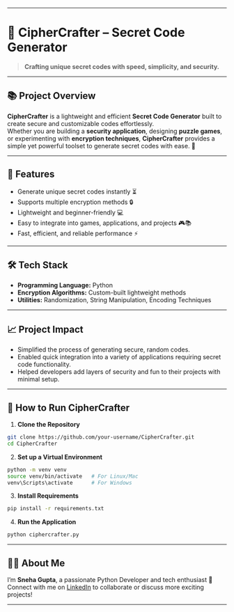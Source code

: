 
---

# 🧩 CipherCrafter – Secret Code Generator

> **Crafting unique secret codes with speed, simplicity, and security.**

---

## 📚 Project Overview  
**CipherCrafter** is a lightweight and efficient **Secret Code Generator** built to create secure and customizable codes effortlessly.  
Whether you are building a **security application**, designing **puzzle games**, or experimenting with **encryption techniques**, **CipherCrafter** provides a simple yet powerful toolset to generate secret codes with ease. 🚀

---

## 🚀 Features  
- Generate unique secret codes instantly ⏳  
- Supports multiple encryption methods 🔒  
- Lightweight and beginner-friendly 💻  
- Easy to integrate into games, applications, and projects 🎮📚  
- Fast, efficient, and reliable performance ⚡

---

## 🛠️ Tech Stack  
- **Programming Language:** Python  
- **Encryption Algorithms:** Custom-built lightweight methods  
- **Utilities:** Randomization, String Manipulation, Encoding Techniques  

---

## 📈 Project Impact  
- Simplified the process of generating secure, random codes.  
- Enabled quick integration into a variety of applications requiring secret code functionality.  
- Helped developers add layers of security and fun to their projects with minimal setup.

---

## 📂 How to Run CipherCrafter
1. **Clone the Repository**  
```bash
git clone https://github.com/your-username/CipherCrafter.git
cd CipherCrafter
```

2. **Set up a Virtual Environment**  
```bash
python -m venv venv
source venv/bin/activate   # For Linux/Mac
venv\Scripts\activate      # For Windows
```

3. **Install Requirements**  
```bash
pip install -r requirements.txt
```

4. **Run the Application**  
```bash
python ciphercrafter.py
```

---

## 🙋‍♂️ About Me  
I’m **Sneha Gupta**, a passionate Python Developer and tech enthusiast 🚀  
Connect with me on [LinkedIn](https://www.linkedin.com/in/sneha-gupta-a78839261/) to collaborate or discuss more exciting projects!

---
